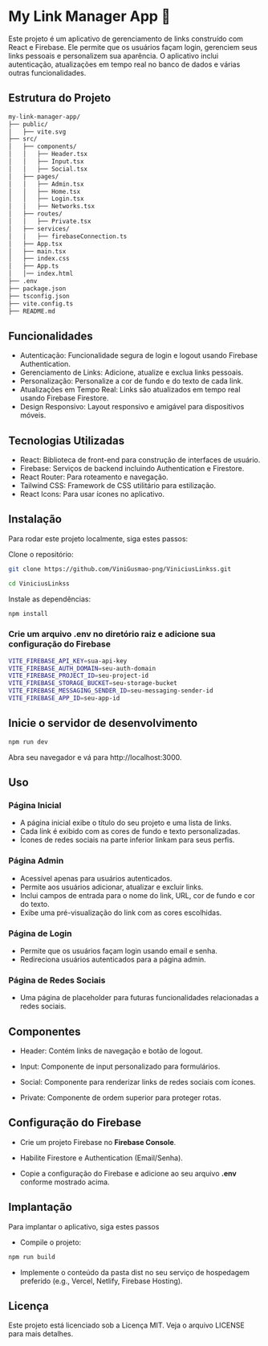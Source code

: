 # My Link Manager App 🔗

Este projeto é um aplicativo de gerenciamento de links construído com React e Firebase. Ele permite que os usuários façam login, gerenciem seus links pessoais e personalizem sua aparência. O aplicativo inclui autenticação, atualizações em tempo real no banco de dados e várias outras funcionalidades.

## Estrutura do Projeto

```sh
my-link-manager-app/
├── public/
│   ├── vite.svg
├── src/
│   ├── components/
│   │   ├── Header.tsx
│   │   ├── Input.tsx
│   │   ├── Social.tsx
│   ├── pages/
│   │   ├── Admin.tsx
│   │   ├── Home.tsx
│   │   ├── Login.tsx
│   │   ├── Networks.tsx
│   ├── routes/
│   │   ├── Private.tsx
│   ├── services/
│   │   ├── firebaseConnection.ts
│   ├── App.tsx
│   ├── main.tsx
│   ├── index.css
│   ├── App.ts
│   │── index.html
├── .env
├── package.json
├── tsconfig.json
├── vite.config.ts
├── README.md
```

## Funcionalidades
* Autenticação: Funcionalidade segura de login e logout usando Firebase Authentication.
* Gerenciamento de Links: Adicione, atualize e exclua links pessoais.
* Personalização: Personalize a cor de fundo e do texto de cada link.
* Atualizações em Tempo Real: Links são atualizados em tempo real usando Firebase Firestore.
* Design Responsivo: Layout responsivo e amigável para dispositivos móveis.

## Tecnologias Utilizadas
* React: Biblioteca de front-end para construção de interfaces de usuário.
* Firebase: Serviços de backend incluindo Authentication e Firestore.
* React Router: Para roteamento e navegação.
* Tailwind CSS: Framework de CSS utilitário para estilização.
* React Icons: Para usar ícones no aplicativo.

## Instalação
Para rodar este projeto localmente, siga estes passos:

Clone o repositório:

```bash
git clone https://github.com/ViniGusmao-png/ViniciusLinkss.git

cd ViniciusLinkss
```

Instale as dependências:

```bash
npm install
```
### Crie um arquivo <strong>.env</strong> no diretório raiz e adicione sua configuração do Firebase

```sh
VITE_FIREBASE_API_KEY=sua-api-key
VITE_FIREBASE_AUTH_DOMAIN=seu-auth-domain
VITE_FIREBASE_PROJECT_ID=seu-project-id
VITE_FIREBASE_STORAGE_BUCKET=seu-storage-bucket
VITE_FIREBASE_MESSAGING_SENDER_ID=seu-messaging-sender-id
VITE_FIREBASE_APP_ID=seu-app-id
```

## Inicie o servidor de desenvolvimento

```bash
npm run dev
```
Abra seu navegador e vá para http://localhost:3000.


## Uso

### Página Inicial

* A página inicial exibe o título do seu projeto e uma lista de links.
* Cada link é exibido com as cores de fundo e texto personalizadas.
* Ícones de redes sociais na parte inferior linkam para seus perfis.

### Página Admin

* Acessível apenas para usuários autenticados.
* Permite aos usuários adicionar, atualizar e excluir links.
* Inclui campos de entrada para o nome do link, URL, cor de fundo e cor do texto.
* Exibe uma pré-visualização do link com as cores escolhidas.

### Página de Login

* Permite que os usuários façam login usando email e senha.
* Redireciona usuários autenticados para a página admin.

### Página de Redes Sociais

* Uma página de placeholder para futuras funcionalidades relacionadas a redes sociais.

## Componentes
* Header: Contém links de navegação e botão de logout.

* Input: Componente de input personalizado para formulários.
* Social: Componente para renderizar links de redes sociais com ícones.
* Private: Componente de ordem superior para proteger rotas.

## Configuração do Firebase
* Crie um projeto Firebase no <strong>Firebase Console</strong>.

* Habilite Firestore e Authentication (Email/Senha).
* Copie a configuração do Firebase e adicione ao seu arquivo <strong>.env</strong> conforme mostrado acima.

## Implantação

Para implantar o aplicativo, siga estes passos

* Compile o projeto:

```bash
npm run build
```

* Implemente o conteúdo da pasta dist no seu serviço de hospedagem preferido (e.g., Vercel, Netlify, Firebase Hosting).


## Licença
Este projeto está licenciado sob a Licença MIT. Veja o arquivo LICENSE para mais detalhes.